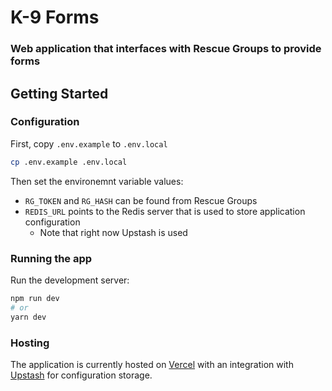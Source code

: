 # K-9 Forms

### Web application that interfaces with Rescue Groups to provide forms

## Getting Started

### Configuration
First, copy `.env.example` to `.env.local`
```bash
cp .env.example .env.local
```

Then set the environemnt variable values:

- `RG_TOKEN` and `RG_HASH` can be found from Rescue Groups
- `REDIS_URL` points to the Redis server that is used to store application configuration
  - Note that right now Upstash is used

### Running the app
Run the development server:

```bash
npm run dev
# or
yarn dev
```

### Hosting

The application is currently hosted on [Vercel](https://vercel.com/) with an integration with [Upstash](https://upstash.com/) for configuration storage.
